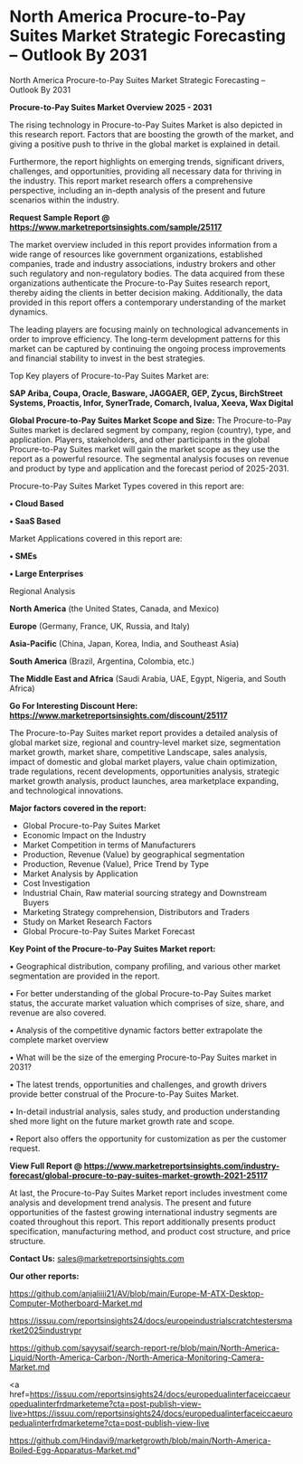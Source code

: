 # North America Procure-to-Pay Suites Market Strategic Forecasting – Outlook By 2031
North America Procure-to-Pay Suites Market Strategic Forecasting – Outlook By 2031

<Strong> Procure-to-Pay Suites Market Overview 2025 - 2031</strong>

The rising technology in Procure-to-Pay Suites Market is also depicted in this research report. Factors that are boosting the growth of the market, and giving a positive push to thrive in the global market is explained in detail.

Furthermore, the report highlights on emerging trends, significant drivers, challenges, and opportunities, providing all necessary data for thriving in the industry. This report market research offers a comprehensive perspective, including an in-depth analysis of the present and future scenarios within the industry.

<strong>Request Sample Report @ <a href=https://www.marketreportsinsights.com/sample/25117>https://www.marketreportsinsights.com/sample/25117</a></strong>

The market overview included in this report provides information from a wide range of resources like government organizations, established companies, trade and industry associations, industry brokers and other such regulatory and non-regulatory bodies. The data acquired from these organizations authenticate the Procure-to-Pay Suites research report, thereby aiding the clients in better decision making. Additionally, the data provided in this report offers a contemporary understanding of the market dynamics.

The leading players are focusing mainly on technological advancements in order to improve efficiency. The long-term development patterns for this market can be captured by continuing the ongoing process improvements and financial stability to invest in the best strategies.

Top Key players of Procure-to-Pay Suites Market are:

<strong>SAP Ariba, Coupa, Oracle, Basware, JAGGAER, GEP, Zycus, BirchStreet Systems, Proactis, Infor, SynerTrade, Comarch, Ivalua, Xeeva, Wax Digital</strong>

<strong><b>Global Procure-to-Pay Suites Market Scope and Size:</b></strong>
The Procure-to-Pay Suites market is declared segment by company, region (country), type, and application. Players, stakeholders, and other participants in the global Procure-to-Pay Suites market will gain the market scope as they use the report as a powerful resource. The segmental analysis focuses on revenue and product by type and application and the forecast period of 2025-2031.

Procure-to-Pay Suites Market Types covered in this report are:

<strong>• Cloud Based

• SaaS Based</strong>

Market Applications covered in this report are:

<strong>• SMEs

• Large Enterprises</strong> 

Regional Analysis

<strong>North America</strong> (the United States, Canada, and Mexico)

<strong>Europe</strong> (Germany, France, UK, Russia, and Italy)

<strong>Asia-Pacific</strong> (China, Japan, Korea, India, and Southeast Asia)

<strong>South America</strong> (Brazil, Argentina, Colombia, etc.)

<strong>The Middle East and Africa</strong> (Saudi Arabia, UAE, Egypt, Nigeria, and South Africa)

<strong>Go For Interesting Discount Here: <a href=https://www.marketreportsinsights.com/discount/25117>https://www.marketreportsinsights.com/discount/25117</a></strong>

The Procure-to-Pay Suites market report provides a detailed analysis of global market size, regional and country-level market size, segmentation market growth, market share, competitive Landscape, sales analysis, impact of domestic and global market players, value chain optimization, trade regulations, recent developments, opportunities analysis, strategic market growth analysis, product launches, area marketplace expanding, and technological innovations.

<strong><b>Major factors covered in the report:</b></strong>
<ul>
  <li>Global Procure-to-Pay Suites Market </li>
  <li>Economic Impact on the Industry</li>
  <li>Market Competition in terms of Manufacturers</li>
  <li>Production, Revenue (Value) by geographical segmentation</li>
  <li>Production, Revenue (Value), Price Trend by Type</li>
  <li>Market Analysis by Application</li>
  <li>Cost Investigation</li>
  <li>Industrial Chain, Raw material sourcing strategy and Downstream Buyers</li>
  <li>Marketing Strategy comprehension, Distributors and Traders</li>
  <li>Study on Market Research Factors</li>
  <li>Global Procure-to-Pay Suites Market Forecast</li>
</ul>

<strong><b>Key Point of the Procure-to-Pay Suites Market report:</b></strong>

• Geographical distribution, company profiling, and various other market segmentation are provided in the report.

• For better understanding of the global Procure-to-Pay Suites market status, the accurate market valuation which comprises of size, share, and revenue are also covered.

• Analysis of the competitive dynamic factors better extrapolate the complete market overview

• What will be the size of the emerging Procure-to-Pay Suites market in 2031?

• The latest trends, opportunities and challenges, and growth drivers provide better construal of the Procure-to-Pay Suites Market.

• In-detail industrial analysis, sales study, and production understanding shed more light on the future market growth rate and scope.

• Report also offers the opportunity for customization as per the customer request.

<strong><b>View Full Report @ <a href=https://www.marketreportsinsights.com/industry-forecast/global-procure-to-pay-suites-market-growth-2021-25117>https://www.marketreportsinsights.com/industry-forecast/global-procure-to-pay-suites-market-growth-2021-25117</a></b></strong>


At last, the Procure-to-Pay Suites Market report includes investment come analysis and development trend analysis. The present and future opportunities of the fastest growing international industry segments are coated throughout this report. This report additionally presents product specification, manufacturing method, and product cost structure, and price structure.

<strong>Contact Us:</strong>
sales@marketreportsinsights.com

<strong>Our other reports:</strong>

<a href=https://github.com/anjaliiii21/AV/blob/main/Europe-M-ATX-Desktop-Computer-Motherboard-Market.md>https://github.com/anjaliiii21/AV/blob/main/Europe-M-ATX-Desktop-Computer-Motherboard-Market.md</a>

<a href=https://issuu.com/reportsinsights24/docs/europeindustrialscratchtestersmarket2025industrypr>https://issuu.com/reportsinsights24/docs/europeindustrialscratchtestersmarket2025industrypr</a>

<a href=https://github.com/sayysaif/search-report-re/blob/main/North-America-Liquid/North-America-Carbon-/North-America-Monitoring-Camera-Market.md>https://github.com/sayysaif/search-report-re/blob/main/North-America-Liquid/North-America-Carbon-/North-America-Monitoring-Camera-Market.md</a>

<a href=https://issuu.com/reportsinsights24/docs/europedualinterfaceiccaeuropedualinterfrdmarketeme?cta=post-publish-view-live>https://issuu.com/reportsinsights24/docs/europedualinterfaceiccaeuropedualinterfrdmarketeme?cta=post-publish-view-live</a>

<a href=https://github.com/Hindavi9/marketgrowth/blob/main/North-America-Boiled-Egg-Apparatus-Market.md>https://github.com/Hindavi9/marketgrowth/blob/main/North-America-Boiled-Egg-Apparatus-Market.md</a>"
